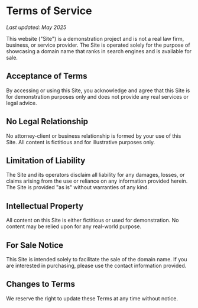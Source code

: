 # Terms of Service

_Last updated: May 2025_

This website ("Site") is a demonstration project and is not a real law firm, business, or service provider. The Site is operated solely for the purpose of showcasing a domain name that ranks in search engines and is available for sale.

## Acceptance of Terms
By accessing or using this Site, you acknowledge and agree that this Site is for demonstration purposes only and does not provide any real services or legal advice.

## No Legal Relationship
No attorney-client or business relationship is formed by your use of this Site. All content is fictitious and for illustrative purposes only.

## Limitation of Liability
The Site and its operators disclaim all liability for any damages, losses, or claims arising from the use or reliance on any information provided herein. The Site is provided "as is" without warranties of any kind.

## Intellectual Property
All content on this Site is either fictitious or used for demonstration. No content may be relied upon for any real-world purpose.

## For Sale Notice
This Site is intended solely to facilitate the sale of the domain name. If you are interested in purchasing, please use the contact information provided.

## Changes to Terms
We reserve the right to update these Terms at any time without notice. 